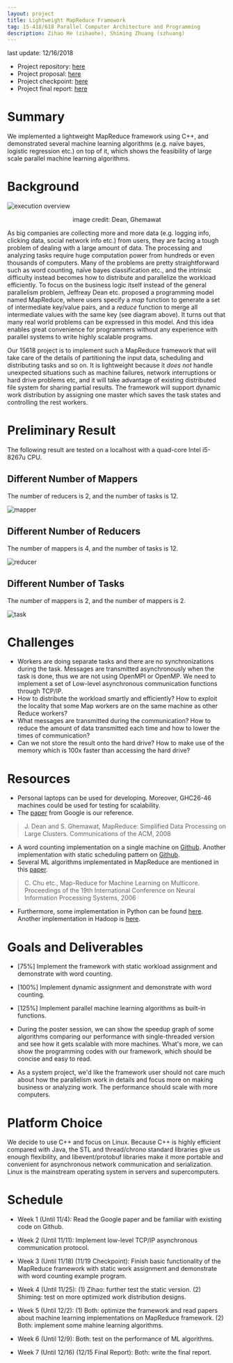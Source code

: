 ```yaml
---
layout: project
title: Lightweight MapReduce Framework
tag: 15-418/618 Parallel Computer Architecture and Programming
description: Zihao He (zihaohe), Shiming Zhuang (szhuang)
---
```

last update: 12/16/2018
* Project repository: [here](https://github.com/hzh0512/Lightweight-MapReduce)
* Project proposal: [here](../assets/files/proposal.pdf)
* Project checkpoint: [here](../assets/files/checkpoint.pdf)
* Project final report: [here](../assets/files/final_report.pdf)

# Summary

We implemented a lightweight MapReduce framework using C++, and demonstrated several machine learning algorithms (e.g. naïve bayes, logistic regression etc.) on top of it, which shows the feasibility of large scale parallel machine learning algorithms.

# Background

![execution overview](../assets/images/mr1.png)
<center>image credit: Dean, Ghemawat</center>

As big companies are collecting more and more data (e.g. logging info, clicking data, social network info etc.) from users, they are facing a tough problem of dealing with a large amount of data. The processing and analyzing tasks require huge computation power from hundreds or even thousands of computers. Many of the problems are pretty straightforward such as word counting, naïve bayes classification etc., and the intrinsic difficulty instead becomes how to distribute and parallelize the workload efficiently. To focus on the business logic itself instead of the general parallelism problem, Jeffreay Dean etc. proposed a programming model named MapReduce, where users specify a *map* function to generate a set of intermediate key/value pairs, and a *reduce* function to merge all intermediate values with the same key (see diagram above). It turns out that many real world problems can be expressed in this model. And this idea enables great convenience for programmers without any experience with parallel systems to write highly scalable programs.

Our 15618 project is to implement such a MapReduce framework that will take care of the details of partitioning the input data, scheduling and distributing tasks and so on. It is lightweight because it *does not* handle unexpected situations such as machine failures, network interruptions or hard drive problems etc, and it will take advantage of existing distributed file system for sharing partial results. The framework will support dynamic work distribution by assigning one master which saves the task states and controlling the rest workers.

# Preliminary Result
The following result are tested on a localhost with a quad-core Intel i5-8267u CPU.

## Different Number of Mappers
The number of reducers is 2, and the number of tasks is 12.

![mapper](../assets/images/checkpoint_mapper.png)

## Different Number of Reducers
The number of mappers is 4, and the number of tasks is 12.

![reducer](../assets/images/checkpoint_reducer.png)

## Different Number of Tasks
The number of mappers is 2, and the number of mappers is 2.

![task](../assets/images/checkpoint_task.png)

# Challenges

* Workers are doing separate tasks and there are no synchronizations during the task. Messages are transmitted asynchronously when the task is done, thus we are not using OpenMPI or OpenMP. We need to implement a set of Low-level asynchronous communication functions through TCP/IP.
* How to distribute the workload smartly and efficiently? How to exploit the locality that some Map workers are on the same machine as other Reduce workers?
* What messages are transmitted during the communication? How to reduce the amount of data transmitted each time and how to lower the times of communication?
* Can we not store the result onto the hard drive? How to make use of the memory which is 100x faster than accessing the hard drive?


# Resources

* Personal laptops can be used for developing. Moreover, GHC26-46 machines could be used for testing for scalability.
* The [paper](https://research.google.com/archive/mapreduce-osdi04.pdf) from Google is our reference.
> J. Dean and S. Ghemawat, MapReduce: Simplified Data Processing on Large Clusters. Communications of the ACM, 2008
* A word counting implementation on a single machine on [Github](https://github.com/cdmh/mapreduce). Another implementation with static scheduling pattern on [Github](https://github.com/wangkuiyi/mapreduce-lite).
* Several ML algorithms implementated in MapReduce are mentioned in this [paper](https://papers.nips.cc/paper/3150-map-reduce-for-machine-learning-on-multicore.pdf). 
> C. Chu etc., Map-Reduce for Machine Learning on Multicore. Proceedings of the 19th International Conference on Neural Information Processing Systems, 2006
* Furthermore, some implementation in Python can be found [here](https://github.com/AmazaspShumik/MapReduce-Machine-Learning). Another implementation in Hadoop is [here](https://github.com/punit-naik/MLHadoop).

# Goals and Deliverables

* [75%] Implement the framework with static workload assignment and demonstrate with word counting.

* [100%] Implement dynamic assignment and demonstrate with word counting.

* [125%] Implement parallel machine learning algorithms as built-in functions.

* During the poster session, we can show the speedup graph of some algorithms comparing our performance with single-threaded version and see how it gets scalable with more machines. What's more, we can show the programming codes with our framework, which should be concise and easy to read.

* As a system project, we'd like the framework user should not care much about how the parallelism work in details and focus more on making business or analyzing work. The performance should scale with more computers.

# Platform Choice

We decide to use C++ and focus on Linux. Because C++ is highly efficient compared with Java, the STL and thread/chrono standard libraries give us enough flexibility, and libevent/protobuf libraries make it more portable and convenient for asynchronous network communication and serialization. Linux is the mainstream operating system in servers and supercomputers.


# Schedule

* Week 1 (Until 11/4): Read the Google paper and be familiar with existing code on Github.

* Week 2 (Until 11/11): Implement low-level TCP/IP asynchronous communication protocol.

* Week 3 (Until 11/18) (11/19 Checkpoint): Finish basic functionality of the MapReduce framework with static work assignment and demonstrate with word counting example program.

* Week 4 (Until 11/25): (1) Zihao: further test the static version. (2) Shiming: test on more optimized work distribution designs.

* Week 5 (Until 12/2): (1) Both: optimize the framework and read papers about machine learning implementations on MapReduce framework. (2) Both: implement some mahine learning algorithms.

* Week 6 (Until 12/9): Both: test on the performance of ML algorithms.

* Week 7 (Until 12/16) (12/15 Final Report): Both: write the final report.